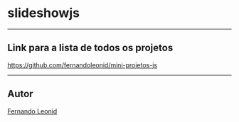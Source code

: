 # slideshowjs

---
## Link para a lista de todos os projetos

https://github.com/fernandoleonid/mini-projetos-js

---
## Autor
[Fernando Leonid](https://github.com/fernandoleonid)
